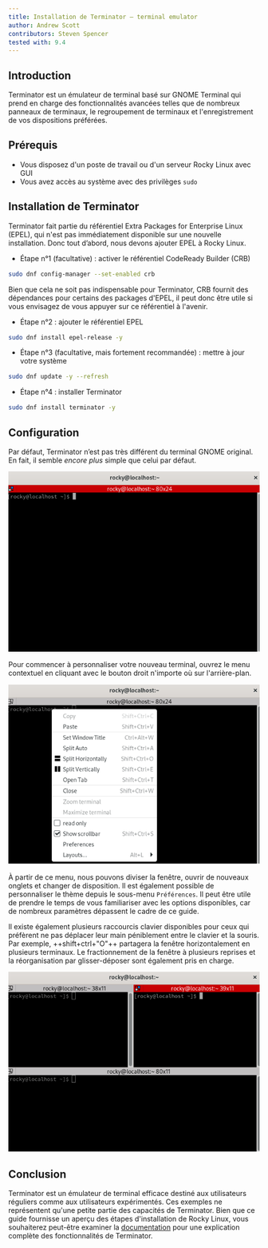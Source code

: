 ```yaml
---
title: Installation de Terminator — terminal emulator
author: Andrew Scott
contributors: Steven Spencer
tested with: 9.4
---
```


## Introduction

Terminator est un émulateur de terminal basé sur GNOME Terminal qui prend en charge des fonctionnalités avancées telles que de nombreux panneaux de terminaux, le regroupement de terminaux et l'enregistrement de vos dispositions préférées.

## Prérequis

- Vous disposez d'un poste de travail ou d'un serveur Rocky Linux avec GUI
- Vous avez accès au système avec des privilèges `sudo`

## Installation de Terminator

Terminator fait partie du référentiel Extra Packages for Enterprise Linux (EPEL), qui n'est pas immédiatement disponible sur une nouvelle installation. Donc tout d’abord, nous devons ajouter EPEL à Rocky Linux.

- Étape n°1 (facultative) : activer le référentiel CodeReady Builder (CRB)

```bash
sudo dnf config-manager --set-enabled crb
```

Bien que cela ne soit pas indispensable pour Terminator, CRB fournit des dépendances pour certains des packages d'EPEL, il peut donc être utile si vous envisagez de vous appuyer sur ce référentiel à l'avenir.

- Étape n°2 : ajouter le référentiel EPEL

```bash
sudo dnf install epel-release -y
```

- Étape n°3 (facultative, mais fortement recommandée) : mettre à jour votre système

```bash
sudo dnf update -y --refresh
```

- Étape n°4 : installer Terminator

```bash
sudo dnf install terminator -y
```

## Configuration

Par défaut, Terminator n’est pas très différent du terminal GNOME original. En fait, il semble _encore plus_ simple que celui par défaut.

![Default layout of Terminator](images/terminator-01.png)

Pour commencer à personnaliser votre nouveau terminal, ouvrez le menu contextuel en cliquant avec le bouton droit n'importe où sur l'arrière-plan.

![Terminator context menu](images/terminator-02.png)

À partir de ce menu, nous pouvons diviser la fenêtre, ouvrir de nouveaux onglets et changer de disposition. Il est également possible de personnaliser le thème depuis le sous-menu `Préférences`. Il peut être utile de prendre le temps de vous familiariser avec les options disponibles, car de nombreux paramètres dépassent le cadre de ce guide.

Il existe également plusieurs raccourcis clavier disponibles pour ceux qui préfèrent ne pas déplacer leur main péniblement entre le clavier et la souris. Par exemple, ++shift+ctrl+"O"++ partagera la fenêtre horizontalement en plusieurs terminaux. Le fractionnement de la fenêtre à plusieurs reprises et la réorganisation par glisser-déposer sont également pris en charge.

![Terminator window with 3 split terminals](images/terminator-03.png)

## Conclusion

Terminator est un émulateur de terminal efficace destiné aux utilisateurs réguliers comme aux utilisateurs expérimentés. Ces exemples ne représentent qu'une petite partie des capacités de Terminator. Bien que ce guide fournisse un aperçu des étapes d'installation de Rocky Linux, vous souhaiterez peut-être examiner la [documentation](https://gnome-terminator.readthedocs.io/en/latest/) pour une explication complète des fonctionnalités de Terminator.
